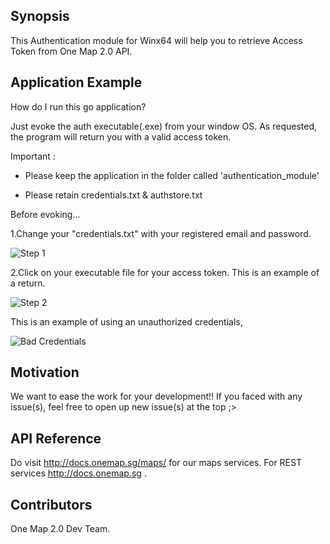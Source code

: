 ## Synopsis

This Authentication module for Winx64 will help you to retrieve Access Token from One Map 2.0 API.  

## Application Example

How do I run this go application?

Just evoke the auth executable(.exe) from your window OS. As requested, the program will return you with a valid access token.

Important : 
- Please keep the application in the folder called 'authentication_module'

- Please retain credentials.txt & authstore.txt

Before evoking...

1.Change your "credentials.txt" with your registered email and password.

![Step 1](https://github-images.onemap.sg/credsfile.PNG)

2.Click on your executable file for your access token. This is an example of a return.

![Step 2](https://github-images.onemap.sg/generatetoken.PNG)

									

This is an example of using an unauthorized credentials,

![Bad Credentials](https://github-images.onemap.sg/Bad_credentials.PNG)


## Motivation

We want to ease the work for your development!! If you faced with any issue(s), feel free to open up new issue(s) at the top ;>

## API Reference

Do visit http://docs.onemap.sg/maps/ for our maps services. For REST services http://docs.onemap.sg .


## Contributors

One Map 2.0 Dev Team. 